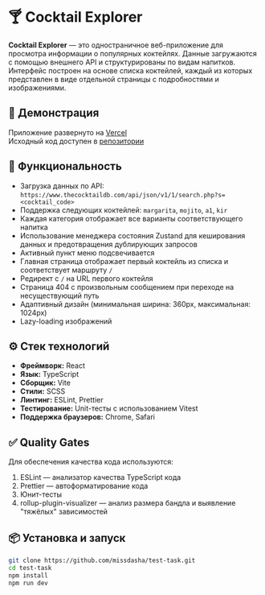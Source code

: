 # 🍸 Cocktail Explorer

**Cocktail Explorer** — это одностраничное веб-приложение для просмотра информации о популярных коктейлях. Данные загружаются с помощью внешнего API и структурированы по видам напитков. Интерфейс построен на основе списка коктейлей, каждый из которых представлен в виде отдельной страницы с подробностями и изображениями.

## 🚀 Демонстрация

Приложение развернуто на [Vercel](https://test-task-chi-tan.vercel.app/)  
Исходный код доступен в [репозитории](https://github.com/missdasha/test-task)

## 🧩 Функциональность

- Загрузка данных по API: `https://www.thecocktaildb.com/api/json/v1/1/search.php?s=<cocktail_code>`
- Поддержка следующих коктейлей: `margarita`, `mojito`, `a1`, `kir`
- Каждая категория отображает все варианты соответствующего напитка
- Использование менеджера состояния Zustand для кеширования данных и предотвращения дублирующих запросов
- Активный пункт меню подсвечивается
- Главная страница отображает первый коктейль из списка и соответствует маршруту `/`
- Редирект с `/` на URL первого коктейля
- Страница 404 с произвольным сообщением при переходе на несуществующий путь
- Адаптивный дизайн (минимальная ширина: 360px, максимальная: 1024px)
- Lazy-loading изображений

## ⚙️ Стек технологий

- **Фреймворк:** React
- **Язык:** TypeScript
- **Сборщик:** Vite
- **Стили:** SCSS
- **Линтинг:** ESLint, Prettier
- **Тестирование:** Unit-тесты с использованием Vitest
- **Поддержка браузеров:** Chrome, Safari

## ✅ Quality Gates

Для обеспечения качества кода используются:

1. ESLint — анализатор качества TypeScript кода
2. Prettier — автоформатирование кода
3. Юнит-тесты
4. rollup-plugin-visualizer — анализ размера бандла и выявление "тяжёлых" зависимостей

## 📦 Установка и запуск

```bash
git clone https://github.com/missdasha/test-task.git
cd test-task
npm install
npm run dev
```
